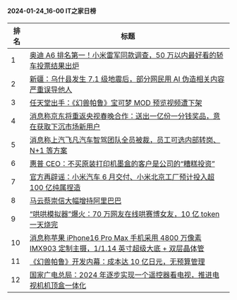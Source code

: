 #### 2024-01-24_16-00  IT之家日榜

| 排名 | 标题|
| --- | ---|
| 1 | [奥迪 A6 排名第一！小米雷军同款调查，50 万以内最好看的轿车投票结果出炉](https://www.ithome.com/0/746/842.htm) |
| 2 | [新疆：乌什县发生 7.1 级地震后，部分网民用 AI 伪造相关内容严重误导他人](https://www.ithome.com/0/746/825.htm) |
| 3 | [任天堂出手：《幻兽帕鲁》宝可梦 MOD 预览视频遭下架](https://www.ithome.com/0/746/850.htm) |
| 4 | [消息称京东将重返央视春晚合作：送出一亿份一分钱奖品，意在获取下沉市场新用户](https://www.ithome.com/0/746/836.htm) |
| 5 | [消息称上汽飞凡汽车智驾团队全员被裁，员工可选内部转岗、N+1 等方案](https://www.ithome.com/0/746/848.htm) |
| 6 | [惠普 CEO：不买原装打印机墨盒的客户是公司的“糟糕投资”](https://www.ithome.com/0/746/808.htm) |
| 7 | [官方再辟谣：小米汽车 6 月交付、小米北京工厂预计投入超 100 亿纯属捏造](https://www.ithome.com/0/746/844.htm) |
| 8 | [马云蔡崇信大幅增持阿里巴巴](https://www.ithome.com/0/746/859.htm) |
| 9 | [“哄哄模拟器”爆火：70 万网友在线哄赛博女友，10 亿 token 一天烧完](https://www.ithome.com/0/746/797.htm) |
| 10 | [消息称苹果 iPhone16 Pro Max 手机采用 4800 万像素 IMX903 定制主摄，1/1.14 英寸超级大底 + 双层晶体管](https://www.ithome.com/0/746/918.htm) |
| 11 | [《幻兽帕鲁》开发内幕：成本达 10 亿日元，无预算管理](https://www.ithome.com/0/746/837.htm) |
| 12 | [国家广电总局：2024 年逐步实现一个遥控器看电视，推进电视机机顶盒一体化](https://www.ithome.com/0/746/910.htm) |
